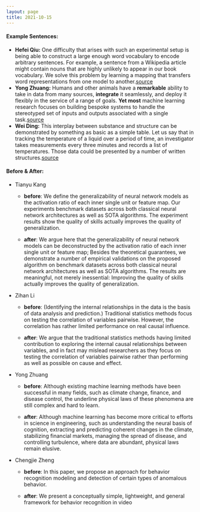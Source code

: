 ```yaml
---
layout: page
title: 2021-10-15
---
```

#### **Example Sentences**:
- **Hefei Qiu:** One difficulty that arises with such an experimental setup is being able to construct a large enough word vocabulary to encode arbitrary sentences. For example, a sentence from a Wikipedia article might contain nouns that are highly unlikely to appear in our book vocabulary. We solve this problem by learning a mapping that transfers word representations from one model to another.[source](https://arxiv.org/pdf/1506.06726.pdf)
- **Yong Zhuang:** Humans and other animals have a **remarkable** ability to take in data from many sources, **integrate** it seamlessly, and deploy it flexibly in the service of a range of goals. **Yet most** machine learning research focuses on building bespoke systems to handle the stereotyped set of inputs and outputs associated with a single task.[source](https://arxiv.org/pdf/2107.14795.pdf)
- **Wei Ding:** This interplay between substance and structure can be demonstrated by something as basic as a simple table. Let us say that in tracking the temperature of a liquid over a period of time, an investigator takes measurements every three minutes and records a list of temperatures. Those data could be presented by a number of written structures.[source](https://www.americanscientist.org/blog/the-long-view/the-science-of-scientific-writing)


#### **Before & After**:
- Tianyu Kang
  - **before**: We define the generalizability of neural network models as the activation ratio of each inner single unit or feature map. Our experiments benchmark datasets across both classical neural network architectures as well as SOTA algorithms. The experiment results show the quality of skills actually improves the quality of generalization.

  - **after**: We argue here that the generalizability of neural network models can be deconstructed by the activation ratio of each inner single unit or feature map; Besides the theoretical guarantees, we demonstrate a number of empirical validations on the proposed algorithm on benchmark datasets across both classical neural network architectures as well as SOTA algorithms. The results are meaningful, not merely inessential: Improving the quality of skills actually improves the quality of generalization.

- Zihan Li
  - **before**: (Identifying the internal relationships in the data is the basis of data analysis and prediction.) Traditional statistics methods focus on testing the correlation of variables pairwise. However, the correlation has rather limited performance on real causal influence.

  - **after**: We argue that the traditional statistics methods having limited contribution to exploring the internal causal relationships between variables, and in fact may mislead researchers as they focus on testing the correlation of variables pairwise rather than performing as well as possible on cause and effect.

- Yong Zhuang
  - **before**: Although existing machine learning methods have been successful in many fields, such as climate change, finance, and disease control, the underline physical laws of these phenomena are still complex and hard to learn.

  - **after**: Although machine learning has become more critical to efforts in science in engineering, such as understanding the neural basis of cognition, extracting and predicting coherent changes in the climate, stabilizing financial markets, managing the spread of disease, and controlling turbulence, where data are abundant, physical laws remain elusive.

- Chengjie Zheng
  - **before**: In this paper,  we propose an approach for behavior recognition modeling and detection of certain types of anomalous behavior.

  - **after**: We present a conceptually simple, lightweight, and general framework for behavior recognition in video

